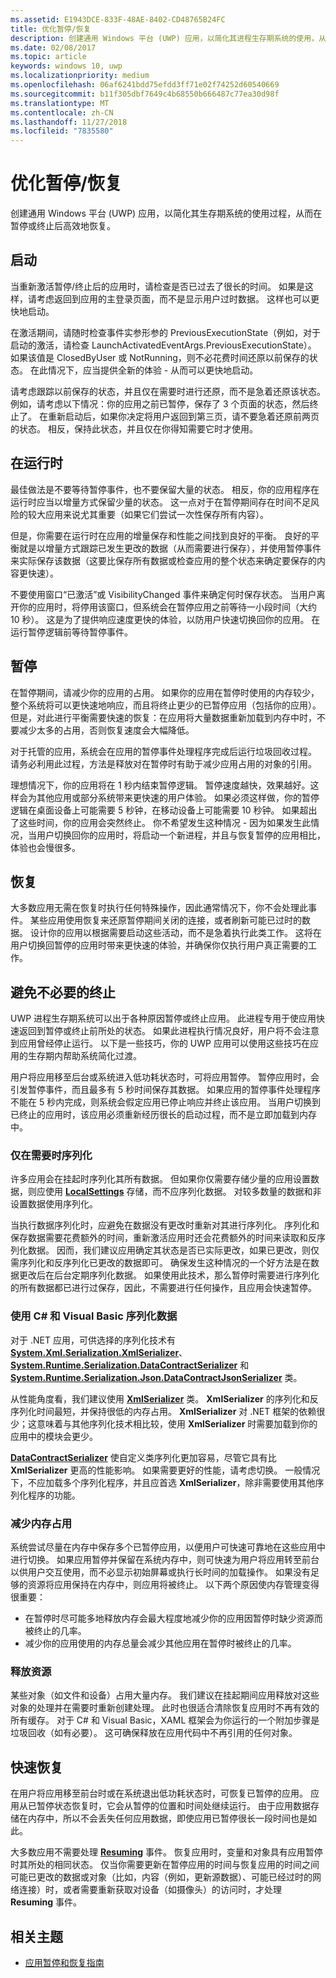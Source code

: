 ```yaml
---
ms.assetid: E1943DCE-833F-48AE-8402-CD48765B24FC
title: 优化暂停/恢复
description: 创建通用 Windows 平台 (UWP) 应用，以简化其进程生存期系统的使用，从而在暂停或终止后高效地恢复。
ms.date: 02/08/2017
ms.topic: article
keywords: windows 10, uwp
ms.localizationpriority: medium
ms.openlocfilehash: 06af6241bdd75efdd3ff71e02f74252d60540669
ms.sourcegitcommit: b11f305dbf7649c4b68550b666487c77ea30d98f
ms.translationtype: MT
ms.contentlocale: zh-CN
ms.lasthandoff: 11/27/2018
ms.locfileid: "7835580"
---
```

# <a name="optimize-suspendresume"></a>优化暂停/恢复


创建通用 Windows 平台 (UWP) 应用，以简化其生存期系统的使用过程，从而在暂停或终止后高效地恢复。

## <a name="launch"></a>启动

当重新激活暂停/终止后的应用时，请检查是否已过去了很长的时间。 如果是这样，请考虑返回到应用的主登录页面，而不是显示用户过时数据。 这样也可以更快地启动。

在激活期间，请随时检查事件实参形参的 PreviousExecutionState（例如，对于启动的激活，请检查 LaunchActivatedEventArgs.PreviousExecutionState）。 如果该值是 ClosedByUser 或 NotRunning，则不必花费时间还原以前保存的状态。 在此情况下，应当提供全新的体验 - 从而可以更快地启动。

请考虑跟踪以前保存的状态，并且仅在需要时进行还原，而不是急着还原该状态。 例如，请考虑以下情况：你的应用之前已暂停，保存了 3 个页面的状态，然后终止了。 在重新启动后，如果你决定将用户返回到第三页，请不要急着还原前两页的状态。 相反，保持此状态，并且仅在你得知需要它时才使用。

## <a name="while-running"></a>在运行时

最佳做法是不要等待暂停事件，也不要保留大量的状态。 相反，你的应用程序在运行时应当以增量方式保留少量的状态。 这一点对于在暂停期间存在时间不足风险的较大应用来说尤其重要（如果它们尝试一次性保存所有内容）。

但是，你需要在运行时在应用的增量保存和性能之间找到良好的平衡。 良好的平衡就是以增量方式跟踪已发生更改的数据（从而需要进行保存），并使用暂停事件来实际保存该数据（这要比保存所有数据或检查应用的整个状态来确定要保存的内容更快速）。

不要使用窗口“已激活”或 VisibilityChanged 事件来确定何时保存状态。 当用户离开你的应用时，将停用该窗口，但系统会在暂停应用之前等待一小段时间（大约 10 秒）。 这是为了提供响应速度更快的体验，以防用户快速切换回你的应用。 在运行暂停逻辑前等待暂停事件。

## <a name="suspend"></a>暂停

在暂停期间，请减少你的应用的占用。 如果你的应用在暂停时使用的内存较少，整个系统将可以更快速地响应，而且将终止更少的已暂停应用（包括你的应用）。 但是，对此进行平衡需要快速的恢复：在应用将大量数据重新加载到内存中时，不要减少太多的占用，否则恢复速度会大幅降低。

对于托管的应用，系统会在应用的暂停事件处理程序完成后运行垃圾回收过程。 请务必利用此过程，方法是释放对在暂停时有助于减少应用占用的对象的引用。

理想情况下，你的应用将在 1 秒内结束暂停逻辑。 暂停速度越快，效果越好。这样会为其他应用或部分系统带来更快速的用户体验。 如果必须这样做，你的暂停逻辑在桌面设备上可能需要 5 秒钟，在移动设备上可能需要 10 秒钟。 如果超出了这些时间，你的应用会突然终止。 你不希望发生这种情况 - 因为如果发生此情况，当用户切换回你的应用时，将启动一个新进程，并且与恢复暂停的应用相比，体验也会慢很多。

## <a name="resume"></a>恢复

大多数应用无需在恢复时执行任何特殊操作，因此通常情况下，你不会处理此事件。 某些应用使用恢复来还原暂停期间关闭的连接，或者刷新可能已过时的数据。 设计你的应用以根据需要启动这些活动，而不是急着执行此类工作。 这将在用户切换回暂停的应用时带来更快速的体验，并确保你仅执行用户真正需要的工作。

## <a name="avoid-unnecessary-termination"></a>避免不必要的终止

UWP 进程生存期系统可以出于各种原因暂停或终止应用。 此进程专用于使应用快速返回到暂停或终止前所处的状态。 如果此进程执行情况良好，用户将不会注意到应用曾经停止运行。 以下是一些技巧，你的 UWP 应用可以使用这些技巧在应用的生存期内帮助系统简化过渡。

用户将应用移至后台或系统进入低功耗状态时，可将应用暂停。 暂停应用时，会引发暂停事件，而且最多有 5 秒时间保存其数据。 如果应用的暂停事件处理程序不能在 5 秒内完成，则系统会假定应用已停止响应并终止该应用。 当用户切换到已终止的应用时，该应用必须重新经历很长的启动过程，而不是立即加载到内存中。

### <a name="serialize-only-when-necessary"></a>仅在需要时序列化

许多应用会在挂起时序列化其所有数据。 但如果你仅需要存储少量的应用设置数据，则应使用 [**LocalSettings**](https://msdn.microsoft.com/library/windows/apps/BR241622) 存储，而不应序列化数据。 对较多数量的数据和非设置数据使用序列化。

当执行数据序列化时，应避免在数据没有更改时重新对其进行序列化。 序列化和保存数据需要花费额外的时间，重新激活应用时还会花费额外的时间来读取和反序列化数据。 因而，我们建议应用确定其状态是否已实际更改，如果已更改，则仅需序列化和反序列化已更改的数据即可。 确保发生这种情况的一个好方法是在数据更改后在后台定期序列化数据。 如果使用此技术，那么暂停时需要进行序列化的所有数据都已进行过保存，因此，不需要进行任何操作，且应用会快速暂停。

### <a name="serializing-data-in-c-and-visual-basic"></a>使用 C# 和 Visual Basic 序列化数据

对于 .NET 应用，可供选择的序列化技术有 [**System.Xml.Serialization.XmlSerializer**](https://msdn.microsoft.com/library/windows/apps/xaml/system.xml.serialization.xmlserializer.aspx)、[**System.Runtime.Serialization.DataContractSerializer**](https://msdn.microsoft.com/library/windows/apps/xaml/system.runtime.serialization.datacontractserializer.aspx) 和 [**System.Runtime.Serialization.Json.DataContractJsonSerializer**](https://msdn.microsoft.com/library/windows/apps/xaml/system.runtime.serialization.json.datacontractjsonserializer.aspx) 类。

从性能角度看，我们建议使用 [**XmlSerializer**](https://msdn.microsoft.com/library/windows/apps/xaml/system.xml.serialization.xmlserializer.aspx) 类。 **XmlSerializer** 的序列化和反序列化时间最短，并保持很低的内存占用。 **XmlSerializer** 对 .NET 框架的依赖很少；这意味着与其他序列化技术相比较，使用 **XmlSerializer** 时需要加载到你的应用中的模块会更少。

[**DataContractSerializer**](https://msdn.microsoft.com/library/windows/apps/xaml/system.runtime.serialization.datacontractserializer.aspx) 使自定义类序列化更加容易，尽管它具有比 **XmlSerializer** 更高的性能影响。 如果需要更好的性能，请考虑切换。 一般情况下，不应加载多个序列化程序，并且应首选 **XmlSerializer**，除非需要使用其他序列化程序的功能。

### <a name="reduce-memory-footprint"></a>减少内存占用

系统尝试尽量在内存中保存多个已暂停应用，以便用户可快速可靠地在这些应用中进行切换。 如果应用暂停并保留在系统内存中，则可快速为用户将应用转至前台以供用户交互使用，而不必显示初始屏幕或执行长时间的加载操作。 如果没有足够的资源将应用保持在内存中，则应用将被终止。 以下两个原因使内存管理变得很重要：

-   在暂停时尽可能多地释放内存会最大程度地减少你的应用因暂停时缺少资源而被终止的几率。
-   减少你的应用使用的内存总量会减少其他应用在暂停时被终止的几率。

### <a name="release-resources"></a>释放资源

某些对象（如文件和设备）占用大量内存。 我们建议在挂起期间应用释放对这些对象的处理并在需要时重新创建处理。 此时也很适合清除恢复应用时不再有效的所有缓存。 对于 C# 和 Visual Basic，XAML 框架会为你运行的一个附加步骤是垃圾回收（如有必要）。 这可确保释放在应用代码中不再引用的任何对象。

## <a name="resume-quickly"></a>快速恢复

在用户将应用移至前台时或在系统退出低功耗状态时，可恢复已暂停的应用。 应用从已暂停状态恢复时，它会从暂停的位置和时间处继续运行。 由于应用数据存储在内存中，所以不会丢失任何应用数据，即使应用已暂停很长一段时间也是如此。

大多数应用不需要处理 [**Resuming**](https://msdn.microsoft.com/library/windows/apps/BR205859) 事件。 恢复应用时，变量和对象具有应用暂停时其所处的相同状态。 仅当你需要更新在暂停应用的时间与恢复应用的时间之间可能已更改的数据或对象（比如，内容（例如，更新源数据）、可能已经过时的网络连接）时，或者需要重新获取对设备（如摄像头）的访问时，才处理 **Resuming** 事件。

## <a name="related-topics"></a>相关主题

* [应用暂停和恢复指南](https://msdn.microsoft.com/library/windows/apps/Hh465088)
 

 




